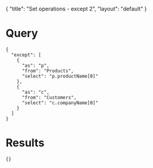 {
	"title": "Set operations - except 2",
	"layout": "default"
}
# Query
	{
	  "except": [
	    {
	      "as": "p", 
	      "from": "Products", 
	      "select": "p.productName[0]"
	    }, 
	    {
	      "as": "c", 
	      "from": "Customers", 
	      "select": "c.companyName[0]"
	    }
	  ]
	}
# Results
	{}
